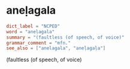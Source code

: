 # aneḷagala

``` toml
dict_label = "NCPED"
word = "aneḷagala"
summary = "(faultless (of speech, of voice)"
grammar_comment = "mfn."
see_also = ["anelagala", "aneḷagaḷa"]
```

(faultless (of speech, of voice)

